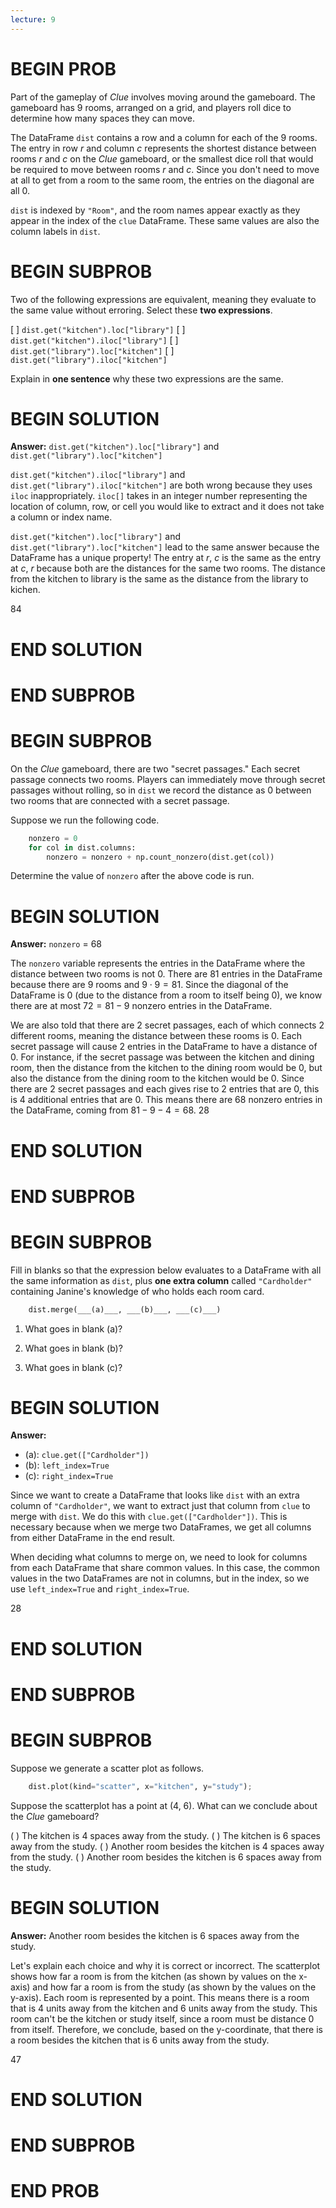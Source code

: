 ```yaml
---
lecture: 9
---
```


# BEGIN PROB
Part of the gameplay of *Clue* involves moving around the gameboard. The
gameboard has 9 rooms, arranged on a grid, and players roll dice to
determine how many spaces they can move.

The DataFrame `dist` contains a row and a column for each of the 9
rooms. The entry in row $r$ and column $c$ represents the shortest
distance between rooms $r$ and $c$ on the *Clue* gameboard, or the
smallest dice roll that would be required to move between rooms $r$ and
$c$. Since you don't need to move at all to get from a room to the same
room, the entries on the diagonal are all 0.

`dist` is indexed by `"Room"`, and the room names appear exactly as they
appear in the index of the `clue` DataFrame. These same values are also
the column labels in `dist`.

# BEGIN SUBPROB

Two of the following expressions are equivalent, meaning they evaluate
to the same value without erroring. Select these **two expressions**.

[ ] `dist.get("kitchen").loc["library"]`
[ ] `dist.get("kitchen").iloc["library"]`
[ ] `dist.get("library").loc["kitchen"]`
[ ] `dist.get("library").iloc["kitchen"]`

Explain in **one sentence** why these two expressions are the same.

# BEGIN SOLUTION

**Answer:** `dist.get("kitchen").loc["library"]` and `dist.get("library").loc["kitchen"]`

`dist.get("kitchen").iloc["library"]` and `dist.get("library").iloc["kitchen"]` are both wrong because they uses `iloc` inappropriately. `iloc[]` takes in an integer number representing the location of column, row, or cell you would like to extract and it does not take a column or index name. 

`dist.get("kitchen").loc["library"]` and `dist.get("library").loc["kitchen"]` lead to the same answer because the DataFrame has a unique property! The entry at $r$, $c$ is the same as the entry at $c$, $r$ because both are the distances for the same two rooms. The distance from the kitchen to library is the same as the distance from the library to kichen. 

<average>84</average>

# END SOLUTION

# END SUBPROB

# BEGIN SUBPROB

On the *Clue* gameboard, there are two "secret passages.\" Each secret
passage connects two rooms. Players can immediately move through secret
passages without rolling, so in `dist` we record the distance as 0
between two rooms that are connected with a secret passage.

Suppose we run the following code.

```py
    nonzero = 0
    for col in dist.columns:
        nonzero = nonzero + np.count_nonzero(dist.get(col))
```

Determine the value of `nonzero` after the above code is run.

# BEGIN SOLUTION

**Answer:** `nonzero` = 68

The `nonzero` variable represents the entries in the DataFrame where the distance between two rooms is not 0. There are 81 entries in the DataFrame because there are 9 rooms and $9 \cdot 9 = 81$. Since the diagonal of the DataFrame is 0 (due to the distance from a room to itself being 0), we know there are at most $72 = 81 - 9$ nonzero entries in the DataFrame. 

We are also told that there are 2 secret passages, each of which connects 2 different rooms, meaning the distance between these rooms is 0. Each secret passage will cause 2 entries in the DataFrame to have a distance of 0. For instance, if the secret passage was between the kitchen and dining room, then the distance from the kitchen to the dining room would be 0, but also the distance from the dining room to the kitchen would be 0. Since there are 2 secret passages and each gives rise to 2 entries that are 0, this is 4 additional entries that are 0. This means there are 68 nonzero entries in the DataFrame, coming from $81 - 9 - 4 = 68$.
<average>28</average>

# END SOLUTION

# END SUBPROB

# BEGIN SUBPROB

Fill in blanks so that the expression below evaluates to a DataFrame
with all the same information as `dist`, plus **one extra column**
called `"Cardholder"` containing Janine's knowledge of who holds each
room card.

```py
    dist.merge(___(a)___, ___(b)___, ___(c)___)
```

1.  What goes in blank (a)?

2.  What goes in blank (b)?

3.  What goes in blank (c)?

# BEGIN SOLUTION

**Answer:** 

- (a): `clue.get(["Cardholder"])`
- (b): `left_index=True`
- (c): `right_index=True`



Since we want to create a DataFrame that looks like `dist` with an extra column of `"Cardholder"`, we want to extract just that column from `clue` to merge with `dist`. We do this with `clue.get(["Cardholder"])`. This is necessary because when we merge two DataFrames, we get all columns from either DataFrame in the end result.

When deciding what columns to merge on, we need to look for columns from each DataFrame that share common values. In this case, the common values in the two DataFrames are not in columns, but in the index, so we use `left_index=True` and `right_index=True`.

<average>28</average>

# END SOLUTION

# END SUBPROB

# BEGIN SUBPROB

Suppose we generate a scatter plot as follows.
```py
    dist.plot(kind="scatter", x="kitchen", y="study");
```
Suppose the scatterplot has a point at (4, 6). What can we conclude
about the *Clue* gameboard?

( ) The kitchen is 4 spaces away from the study.
( ) The kitchen is 6 spaces away from the study.
( ) Another room besides the kitchen is 4 spaces away from the study.
( ) Another room besides the kitchen is 6 spaces away from the study.

# BEGIN SOLUTION

**Answer:** Another room besides the kitchen is 6 spaces away from the study.

Let's explain each choice and why it is correct or incorrect. The scatterplot shows how far a room is from the kitchen (as shown by values on the x-axis) and how far a room is from the study (as shown by the values on the y-axis). Each room is represented by a point. This means there is a room that is 4 units away from the kitchen and 6 units away from the study. This room can't be the kitchen or study itself, since a room must be distance 0 from itself. Therefore, we conclude, based on the y-coordinate, that there is a room besides the kitchen that is 6 units away from the study.

<average>47</average>

# END SOLUTION

# END SUBPROB

# END PROB
